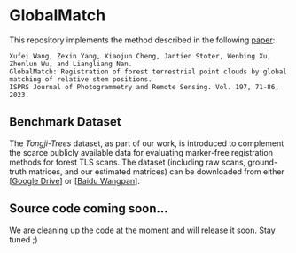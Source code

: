 # GlobalMatch

This repository implements the method described in the following [paper](https://www.sciencedirect.com/science/article/pii/S0924271623000199):
```
Xufei Wang, Zexin Yang, Xiaojun Cheng, Jantien Stoter, Wenbing Xu, Zhenlun Wu, and Liangliang Nan. 
GlobalMatch: Registration of forest terrestrial point clouds by global matching of relative stem positions.
ISPRS Journal of Photogrammetry and Remote Sensing. Vol. 197, 71-86, 2023.
```

## Benchmark Dataset
The *Tongji-Trees* dataset, as part of our work, is introduced to complement the scarce publicly available data for evaluating marker-free registration methods for forest TLS scans. The dataset (including raw scans, ground-truth matrices, and our estimated matrices) can be downloaded from either [[Google Drive](https://forms.gle/c8BXMHYTqd1iULBv8)] or [[Baidu Wangpan](https://wj.qq.com/s2/11690595/201c/)].

## Source code coming soon...
We are cleaning up the code at the moment and will release it soon. Stay tuned ;)
